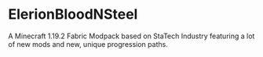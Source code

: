 # ElerionBloodNSteel
A Minecraft 1.19.2 Fabric Modpack based on StaTech Industry featuring a lot of new mods and new, unique progression paths.
